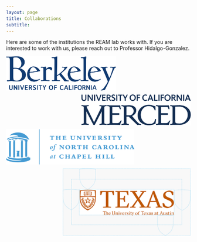 ```yaml
---
layout: page
title: Collaborations
subtitle:
---
```


Here are some of the institutions the REAM lab works with. If you are interested to work with us, please reach out to Professor Hidalgo-Gonzalez.

<img align="left" src="/assets/img/berkeley_logo.png" width="300" style="padding-bottom: 10px;" style="padding-right: 10px;"/>
<img align="right" src="/assets/img/UCM_logo.png" width="300" style="padding-bottom: 10px;" style="padding-right: 10px;"/>

<img align="left" src="/assets/img/UNC_logo.png" width="350" style="padding-bottom: 10px;" style="padding-right: 10px;"/>
<img align="right" src="/assets/img/UTAustin_logo.png" width="350" style="padding-bottom: 10px;" style="padding-right: 10px;"/>



